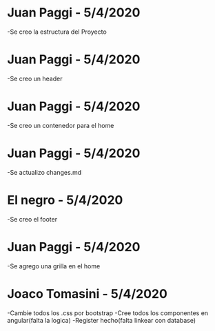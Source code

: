 # Juan Paggi - 5/4/2020

-Se creo la estructura del Proyecto

# Juan Paggi - 5/4/2020

-Se creo un header

# Juan Paggi - 5/4/2020

-Se creo un contenedor para el home

# Juan Paggi - 5/4/2020

-Se actualizo changes.md

# El negro - 5/4/2020

-Se creo el footer

# Juan Paggi - 5/4/2020

-Se agrego una grilla en el home

# Joaco Tomasini - 5/4/2020

-Cambie todos los .css por bootstrap
-Cree todos los componentes en angular(falta la logica)
-Register hecho(falta linkear con database)
